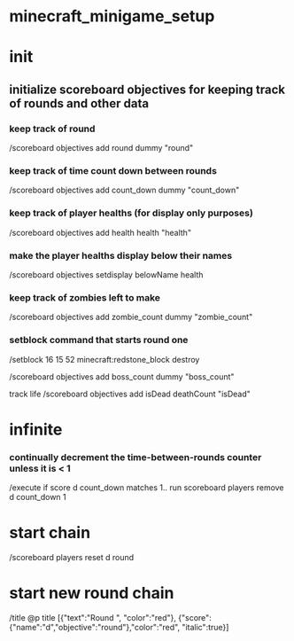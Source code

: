 # minecraft_minigame_setup


# init

## initialize scoreboard objectives for keeping track of rounds and other data

### keep track of round
/scoreboard objectives add round dummy "round"

### keep track of time count down between rounds
/scoreboard objectives add count_down dummy "count_down"

### keep track of player healths (for display only purposes)

/scoreboard objectives add health health "health"

### make the player healths display below their names

/scoreboard objectives setdisplay belowName health

### keep track of zombies left to make

/scoreboard objectives add zombie_count dummy "zombie_count"

### setblock command that starts round one

/setblock 16 15 52 minecraft:redstone_block destroy

/scoreboard objectives add boss_count dummy "boss_count"

track life
/scoreboard objectives add isDead deathCount "isDead"



# infinite

### continually decrement the time-between-rounds counter unless it is < 1

/execute if score d count_down matches 1.. run scoreboard players remove d count_down 1

# start chain
/scoreboard players reset d round

# start new round chain
/title @p title [{"text":"Round ", "color":"red"}, {"score":{"name":"d","objective":"round"},"color":"red", "italic":true}]
